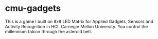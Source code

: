 # cmu-gadgets

This is a game I built on 8x8 LED Matrix for Applied Gadgets, Sensors and Activity Recognition in HCI, Carnegie Mellon University. You control the millennium falcon through the asteroid belt.


